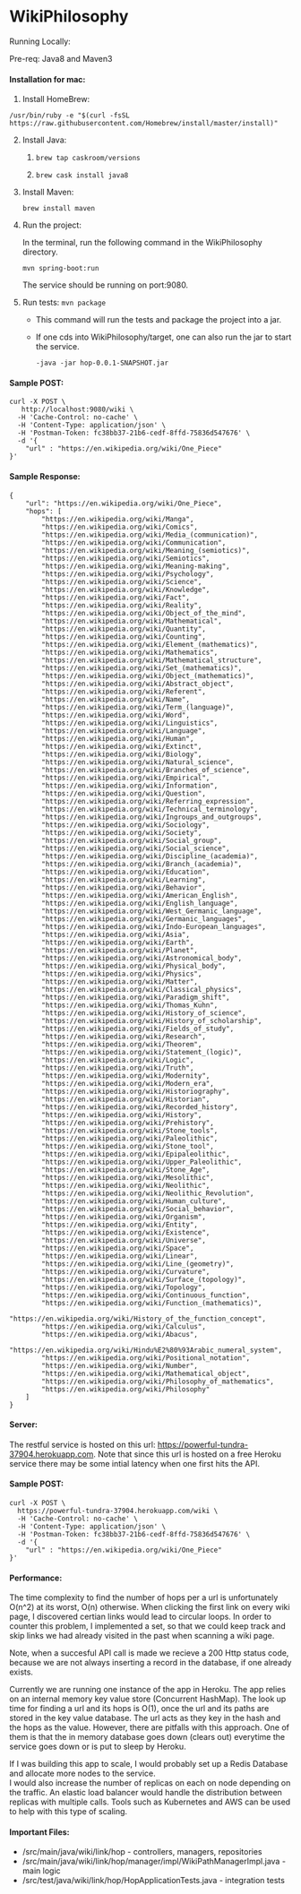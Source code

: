 # WikiPhilosophy

Running Locally:

Pre-req: Java8 and Maven3

#### Installation for mac:

1. Install HomeBrew:
```
/usr/bin/ruby -e "$(curl -fsSL https://raw.githubusercontent.com/Homebrew/install/master/install)"
```

2. Install Java:

  	1. ```brew tap caskroom/versions```
  
  	2. ```brew cask install java8```
  
3. Install Maven: 

	```brew install maven```
	
4. Run the project:

	In the terminal, run the following command in the WikiPhilosophy directory.

	```mvn spring-boot:run```

	The service should be running on port:9080.

5. Run tests: ```mvn package```

   * This command will run the tests and package the project into a jar.

   * If one cds into WikiPhilosophy/target, one can also run the jar to start the service.

     ```-java -jar hop-0.0.1-SNAPSHOT.jar```

#### Sample POST:

```
curl -X POST \
   http://localhost:9080/wiki \
  -H 'Cache-Control: no-cache' \
  -H 'Content-Type: application/json' \
  -H 'Postman-Token: fc38bb37-21b6-cedf-8ffd-75836d547676' \
  -d '{
	"url" : "https://en.wikipedia.org/wiki/One_Piece"
}'
```

#### Sample Response:
```
{
    "url": "https://en.wikipedia.org/wiki/One_Piece",
    "hops": [
        "https://en.wikipedia.org/wiki/Manga",
        "https://en.wikipedia.org/wiki/Comics",
        "https://en.wikipedia.org/wiki/Media_(communication)",
        "https://en.wikipedia.org/wiki/Communication",
        "https://en.wikipedia.org/wiki/Meaning_(semiotics)",
        "https://en.wikipedia.org/wiki/Semiotics",
        "https://en.wikipedia.org/wiki/Meaning-making",
        "https://en.wikipedia.org/wiki/Psychology",
        "https://en.wikipedia.org/wiki/Science",
        "https://en.wikipedia.org/wiki/Knowledge",
        "https://en.wikipedia.org/wiki/Fact",
        "https://en.wikipedia.org/wiki/Reality",
        "https://en.wikipedia.org/wiki/Object_of_the_mind",
        "https://en.wikipedia.org/wiki/Mathematical",
        "https://en.wikipedia.org/wiki/Quantity",
        "https://en.wikipedia.org/wiki/Counting",
        "https://en.wikipedia.org/wiki/Element_(mathematics)",
        "https://en.wikipedia.org/wiki/Mathematics",
        "https://en.wikipedia.org/wiki/Mathematical_structure",
        "https://en.wikipedia.org/wiki/Set_(mathematics)",
        "https://en.wikipedia.org/wiki/Object_(mathematics)",
        "https://en.wikipedia.org/wiki/Abstract_object",
        "https://en.wikipedia.org/wiki/Referent",
        "https://en.wikipedia.org/wiki/Name",
        "https://en.wikipedia.org/wiki/Term_(language)",
        "https://en.wikipedia.org/wiki/Word",
        "https://en.wikipedia.org/wiki/Linguistics",
        "https://en.wikipedia.org/wiki/Language",
        "https://en.wikipedia.org/wiki/Human",
        "https://en.wikipedia.org/wiki/Extinct",
        "https://en.wikipedia.org/wiki/Biology",
        "https://en.wikipedia.org/wiki/Natural_science",
        "https://en.wikipedia.org/wiki/Branches_of_science",
        "https://en.wikipedia.org/wiki/Empirical",
        "https://en.wikipedia.org/wiki/Information",
        "https://en.wikipedia.org/wiki/Question",
        "https://en.wikipedia.org/wiki/Referring_expression",
        "https://en.wikipedia.org/wiki/Technical_terminology",
        "https://en.wikipedia.org/wiki/Ingroups_and_outgroups",
        "https://en.wikipedia.org/wiki/Sociology",
        "https://en.wikipedia.org/wiki/Society",
        "https://en.wikipedia.org/wiki/Social_group",
        "https://en.wikipedia.org/wiki/Social_science",
        "https://en.wikipedia.org/wiki/Discipline_(academia)",
        "https://en.wikipedia.org/wiki/Branch_(academia)",
        "https://en.wikipedia.org/wiki/Education",
        "https://en.wikipedia.org/wiki/Learning",
        "https://en.wikipedia.org/wiki/Behavior",
        "https://en.wikipedia.org/wiki/American_English",
        "https://en.wikipedia.org/wiki/English_language",
        "https://en.wikipedia.org/wiki/West_Germanic_language",
        "https://en.wikipedia.org/wiki/Germanic_languages",
        "https://en.wikipedia.org/wiki/Indo-European_languages",
        "https://en.wikipedia.org/wiki/Asia",
        "https://en.wikipedia.org/wiki/Earth",
        "https://en.wikipedia.org/wiki/Planet",
        "https://en.wikipedia.org/wiki/Astronomical_body",
        "https://en.wikipedia.org/wiki/Physical_body",
        "https://en.wikipedia.org/wiki/Physics",
        "https://en.wikipedia.org/wiki/Matter",
        "https://en.wikipedia.org/wiki/Classical_physics",
        "https://en.wikipedia.org/wiki/Paradigm_shift",
        "https://en.wikipedia.org/wiki/Thomas_Kuhn",
        "https://en.wikipedia.org/wiki/History_of_science",
        "https://en.wikipedia.org/wiki/History_of_scholarship",
        "https://en.wikipedia.org/wiki/Fields_of_study",
        "https://en.wikipedia.org/wiki/Research",
        "https://en.wikipedia.org/wiki/Theorem",
        "https://en.wikipedia.org/wiki/Statement_(logic)",
        "https://en.wikipedia.org/wiki/Logic",
        "https://en.wikipedia.org/wiki/Truth",
        "https://en.wikipedia.org/wiki/Modernity",
        "https://en.wikipedia.org/wiki/Modern_era",
        "https://en.wikipedia.org/wiki/Historiography",
        "https://en.wikipedia.org/wiki/Historian",
        "https://en.wikipedia.org/wiki/Recorded_history",
        "https://en.wikipedia.org/wiki/History",
        "https://en.wikipedia.org/wiki/Prehistory",
        "https://en.wikipedia.org/wiki/Stone_tools",
        "https://en.wikipedia.org/wiki/Paleolithic",
        "https://en.wikipedia.org/wiki/Stone_tool",
        "https://en.wikipedia.org/wiki/Epipaleolithic",
        "https://en.wikipedia.org/wiki/Upper_Paleolithic",
        "https://en.wikipedia.org/wiki/Stone_Age",
        "https://en.wikipedia.org/wiki/Mesolithic",
        "https://en.wikipedia.org/wiki/Neolithic",
        "https://en.wikipedia.org/wiki/Neolithic_Revolution",
        "https://en.wikipedia.org/wiki/Human_culture",
        "https://en.wikipedia.org/wiki/Social_behavior",
        "https://en.wikipedia.org/wiki/Organism",
        "https://en.wikipedia.org/wiki/Entity",
        "https://en.wikipedia.org/wiki/Existence",
        "https://en.wikipedia.org/wiki/Universe",
        "https://en.wikipedia.org/wiki/Space",
        "https://en.wikipedia.org/wiki/Linear",
        "https://en.wikipedia.org/wiki/Line_(geometry)",
        "https://en.wikipedia.org/wiki/Curvature",
        "https://en.wikipedia.org/wiki/Surface_(topology)",
        "https://en.wikipedia.org/wiki/Topology",
        "https://en.wikipedia.org/wiki/Continuous_function",
        "https://en.wikipedia.org/wiki/Function_(mathematics)",
        "https://en.wikipedia.org/wiki/History_of_the_function_concept",
        "https://en.wikipedia.org/wiki/Calculus",
        "https://en.wikipedia.org/wiki/Abacus",
        "https://en.wikipedia.org/wiki/Hindu%E2%80%93Arabic_numeral_system",
        "https://en.wikipedia.org/wiki/Positional_notation",
        "https://en.wikipedia.org/wiki/Number",
        "https://en.wikipedia.org/wiki/Mathematical_object",
        "https://en.wikipedia.org/wiki/Philosophy_of_mathematics",
        "https://en.wikipedia.org/wiki/Philosophy"
    ]
}
```

#### Server:

The restful service is hosted on this url: https://powerful-tundra-37904.herokuapp.com. 
Note that since this url is hosted on a free Heroku service there may be some intial latency when one first hits the API.

#### Sample POST:

```
curl -X POST \
  https://powerful-tundra-37904.herokuapp.com/wiki \
  -H 'Cache-Control: no-cache' \
  -H 'Content-Type: application/json' \
  -H 'Postman-Token: fc38bb37-21b6-cedf-8ffd-75836d547676' \
  -d '{
	"url" : "https://en.wikipedia.org/wiki/One_Piece"
}'
```

#### Performance:

The time complexity to find the number of hops per a url is unfortunately O(n^2) at its worst, O(n) otherwise. When clicking the first
link on every wiki page, I discovered certian links would lead to circular loops.  In order to counter this problem, I implemented a set, so that we could keep track and skip links we had already visited in the past when scanning a wiki page.

Note, when a succesful API call is made we recieve a 200 Http status code, because we are not always inserting a record in the database, if one already exists.

Currently we are running one instance of the app in Heroku. The app relies on an internal memory key value store (Concurrent HashMap). 
The look up time for finding a url and its hops is O(1), once the url and its paths are stored in the key value database. The url acts as they key in the hash and the hops as the value. 
However, there are pitfalls with this approach. One of them is that the in memory database goes down (clears out) everytime the service goes down or is put to sleep by Heroku.

If I was building this app to scale, I would probably set up a Redis Database and allocate more nodes to the service.  
I would also increase the number of replicas on each on node depending on the traffic. An elastic load balancer would handle the distribution between replicas with multiple calls. Tools such as Kubernetes and AWS can be used
 to help with this type of scaling. 

#### Important Files:

* /src/main/java/wiki/link/hop - controllers, managers, repositories
* /src/main/java/wiki/link/hop/manager/impl/WikiPathManagerImpl.java - main logic
* /src/test/java/wiki/link/hop/HopApplicationTests.java - integration tests
